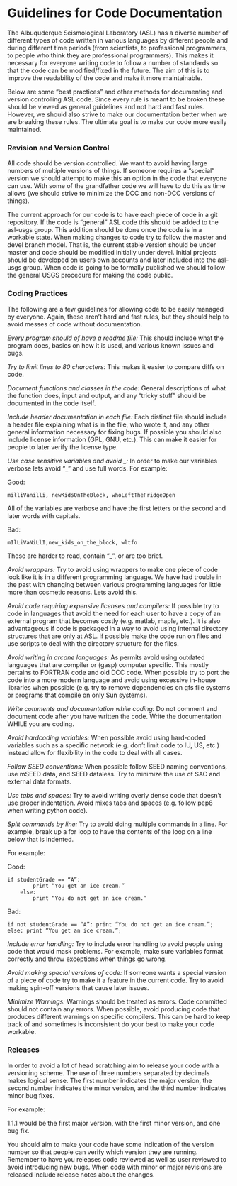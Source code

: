 #  Guidelines for Code Documentation

The Albuquderque Seismological Laboratory (ASL) has a diverse number of different types of code written in various languages by different people and during different time periods (from scientists, to professional programmers, to people who think they are professional programmers).  This makes it necessary for everyone writing code to follow a number of standards so that the code can be modified/fixed in the future.  The aim of this is to improve the readability of the code and make it more maintainable.  

Below are some “best practices” and other methods for documenting and version controlling ASL code.  Since every rule is meant to be broken these should be viewed as general guidelines and not hard and fast rules.  However, we should also strive to make our documentation better when we are breaking these rules.  The ultimate goal is to make our code more easily maintained.  

### Revision and Version Control  

All code should be version controlled.  We want to avoid having large numbers of multiple versions of things.  If someone requires a “special” version we should attempt to make this an option in the code that everyone can use.  With some of the grandfather code we will have to do this as time allows (we should strive to minimize the DCC and non-DCC versions of things).

The current approach for our code is to have each piece of code in a git repository.  If the code is “general” ASL code this should be added to the asl-usgs group.  This addition should be done once the code is in a workable state.  When making changes to code try to follow the master and devel branch model.  That is, the current stable version should be under master and code should be modified initially under devel.  Initial projects should be developed on users own accounts and later included into the asl-usgs group.  When code is going to be formally published we should follow the general USGS procedure for making the code public.

### Coding Practices

The following are a few guidelines for allowing code to be easily managed by everyone.  Again, these aren’t hard and fast rules, but they should help to avoid messes of code without documentation.

*Every program should of have a readme file:*  This should include what the program does, basics on how it is used, and various known issues and bugs.  

*Try to limit lines to 80 characters:* This makes it easier to compare diffs on code.

*Document functions and classes in the code:* General descriptions of what the function does, input and output, and any “tricky stuff” should be documented in the code itself.

*Include header documentation in each file:* Each distinct file should include a header file explaining what is in the file, who wrote it, and any other general information necessary for fixing bugs.  If possible you should also include license information (GPL, GNU, etc.).  This can make it easier for people to later verify the license type.

*Use case sensitive variables and avoid _:* In order to make our variables verbose lets avoid “_” and use full words.  For example:

Good: 

    milliVanilli, newKidsOnTheBlock, whoLeftTheFridgeOpen

All of the variables are verbose and have the first letters or the second and later words with capitals.  

Bad: 

    mIlLiVaNiLlI,new_kids_on_the_block, wltfo

These are harder to read, contain “_”, or are too brief.

*Avoid wrappers:* Try to avoid using wrappers to make one piece of code look like it is in a different programming language.  We have had trouble in the past with changing between various programming languages for little more than cosmetic reasons.  Lets avoid this.    

*Avoid code requiring expensive licenses and compilers:* If possible try to code in languages that avoid the need for each user to have a copy of an external program that becomes costly (e.g. matlab, maple, etc.).  It is also advantageous if code is packaged in a way to avoid using internal directory structures that are only at ASL.  If possible make the code run on files and use scripts to deal with the directory structure for the files.  

*Avoid writing in arcane languages:* As permits avoid using outdated languages that are compiler or (gasp) computer specific.  This mostly pertains to FORTRAN code and old DCC code.  When possible try to port the code into a more modern language and avoid using excessive in-house libraries when possible (e.g. try to remove dependencies on gfs file systems or programs that compile on only Sun systems).
 
*Write comments and documentation while coding:* Do not comment and document code after you have written the code.  Write the documentation WHILE you are coding.

*Avoid hardcoding variables:* When possible avoid using hard-coded variables such as a specific network (e.g. don’t limit code to IU, US, etc.) instead allow for flexibility in the code to deal with all cases.

*Follow SEED conventions:* When possible follow SEED naming conventions, use mSEED data, and SEED dataless.  Try to minimize the use of SAC and external data formats.

*Use tabs and spaces:* Try to avoid writing overly dense code that doesn’t use proper indentation.  Avoid mixes tabs and spaces (e.g. follow pep8 when writing python code).

*Split commands by line:* Try to avoid doing multiple commands in a line.  For example, break up a for loop to have the contents of the loop on a line below that is indented.  

For example:
    
Good:
    
    if studentGrade == “A”:
			print “You get an ice cream.”
		else:
			print “You do not get an ice cream.”

Bad: 

    if not studentGrade == “A”: print “You do not get an ice cream.”; else: print “You get an ice cream.”;

*Include error handling:* Try to include error handling to avoid people using code that would mask problems.  For example, make sure variables format correctly and throw exceptions when things go wrong.  

*Avoid making special versions of code:* If someone wants a special version of a piece of code try to make it a feature in the current code.  Try to avoid making spin-off versions that cause later issues.

*Minimize Warnings:* Warnings should be treated as errors. Code committed should not contain any errors.  When possible, avoid producing code that produces different warnings on specific compilers.  This can be hard to keep track of and sometimes is inconsistent do your best to make your code workable.

### Releases

In order to avoid a lot of head scratching aim to release your code with a versioning scheme.  The use of three numbers separated by decimals makes logical sense.  The first number indicates the major version, the second number indicates the minor version, and the third number indicates minor bug fixes.

For example:

1.1.1 would be the first major version, with the first minor version, and one bug fix.

You should aim to make your code have some indication of the version number so that people can verify which version they are running.  Remember to have you releases code reviewed as well as user reviewed to avoid introducing new bugs.  When code with minor or major revisions are released include release notes about the changes.  
